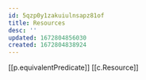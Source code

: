 ```yaml
---
id: 5qzp0y1zakuiulnsapz81of
title: Resources
desc: ''
updated: 1672804856030
created: 1672804838924
---
```


[[p.equivalentPredicate]] [[c.Resource]]